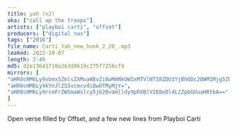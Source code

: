 ```yaml
---
title: yah (v2)
aka: ["call up the troops"]
artists: ["playboi carti", "offset"]
producers: ["digital nas"]
tags: ["2016"]
file_name: Carti_Yah_new_hook_2_20_.mp3
leaked: 2022-10-07
length: 2:49
md5: d2e13641710a3b3d9619c275f7256cf9
mirrors: [
"aHR0cHM6Ly9vbmx5ZmlsZXMuaW8vZi8wMmNkOWIxMTVlNTI0ZDU3YjBhODc2OWM1Mjg5ZGMxNg==",
"aHR0cHM6Ly9kYnJlZS5vcmcvdi8wOTMyMjY=",
"aHR0cHM6Ly9rcmFrZW5maWxlcy5jb20vdmlldy9pRXBlV2E0eDl4L2ZpbGUuaHRtbA=="
]
---
```

Open verse filled by Offset, and a few new lines from Playboi Carti
